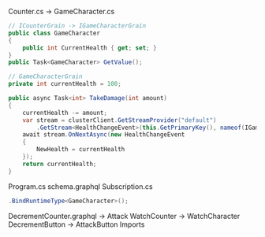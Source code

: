 Counter.cs -> GameCharacter.cs

```C#
// ICounterGrain -> IGameCharacterGrain
public class GameCharacter
{
    public int CurrentHealth { get; set; }
}
public Task<GameCharacter> GetValue();

// GameCharacterGrain
private int currentHealth = 100;

public async Task<int> TakeDamage(int amount)
{
    currentHealth -= amount;
    var stream = clusterClient.GetStreamProvider("default")
        .GetStream<HealthChangeEvent>(this.GetPrimaryKey(), nameof(IGameCharacterGrain));
    await stream.OnNextAsync(new HealthChangeEvent
    {
        NewHealth = currentHealth
    });
    return currentHealth;
}
```

Program.cs
schema.graphql
Subscription.cs

```C#
.BindRuntimeType<GameCharacter>();
```

DecrementCounter.graphql -> Attack
WatchCounter -> WatchCharacter
DecrementButton -> AttackButton
Imports